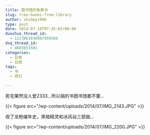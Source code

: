 ```yaml
---
title: 图书馆的免费书
slug: free-books-from-library
author: shimmy1996
type: post
date: 2014-07-18T07:45:01+00:00
duoshuo_thread_id:
  - 1213863036087959566
dsq_thread_id:
  - 4603853501
categories:
  - 日常
  - 日西
tags:
  - 书
  - 奇幻

---
```

死宅果然没人爱2333&#8230;所以捐的书图书馆都不要&#8230;

{{< figure src="/wp-content/uploads/2014/07/IMG_2143.JPG" >}}

收了龙枪编年史，黑暗精灵和冰风谷三部曲&#8230;

{{< figure src="/wp-content/uploads/2014/07/IMG_2200.JPG" >}}
